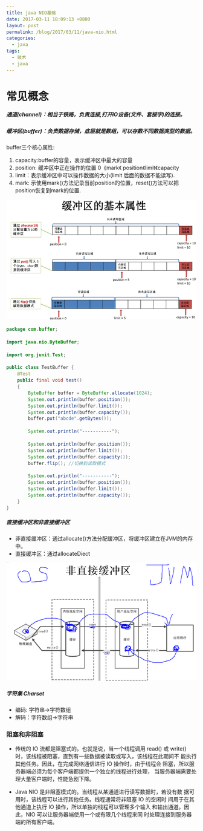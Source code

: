 ```yaml
---
title: java NIO基础
date: 2017-03-11 18:09:13 +0800
layout: post
permalink: /blog/2017/03/11/java-nio.html
categories:
  - java
tags:
  - 技术
  - java
---
```

# 常见概念

##### 通道(channel)：相当于铁路，负责连接,打开IO设备(文件、套接字)的连接。
##### 缓冲区(buffer)：负责数据存储，底层就是数组，可以存数不同数据类型的数据。
buffer三个核心属性:
1. capacity:buffer的容量，表示缓冲区中最大的容量
2. position: 缓冲区中正在操作的位置   0《mark《 position《limit《capacity
3. limit：表示缓冲区中可以操作数据的大小(limit 后面的数据不能读写).
4. mark: 示使用mark()方法记录当前position的位置，reset()方法可以把position恢复到mark的位置.


![](/images/java/java-buffer-arr.png)

```java
package com.buffer;

import java.nio.ByteBuffer;

import org.junit.Test;

public class TestBuffer {
    @Test
    public final void test()
    {
        ByteBuffer buffer = ByteBuffer.allocate(1024);
        System.out.println(buffer.position());
        System.out.println(buffer.limit());
        System.out.println(buffer.capacity());
        buffer.put("abcde".getBytes());
        
        System.out.println("-----------");
        
        System.out.println(buffer.position());
        System.out.println(buffer.limit());
        System.out.println(buffer.capacity());
        buffer.flip(); //切换到读取模式
        
        System.out.println("-----------");
        System.out.println(buffer.position());
        System.out.println(buffer.limit());
        System.out.println(buffer.capacity());
    }
}
```
##### 直接缓冲区和非直接缓冲区
- 非直接缓冲区：通过allocate()方法分配缓冲区，将缓冲区建立在JVM的内存中。
- 直接缓冲区：通过allocateDiect

![](/images/java/nio-buffer.png)


##### 字符集 Charset
- 编码: 字符串->字符数组
- 解码：字符数组->字符串

### 阻塞和非阻塞
* 传统的 IO 流都是阻塞式的。也就是说，当一个线程调用 read() 或 write()
时，该线程被阻塞，直到有一些数据被读取或写入，该线程在此期间不
能执行其他任务。因此，在完成网络通信进行 IO 操作时，由于线程会
阻塞，所以服务器端必须为每个客户端都提供一个独立的线程进行处理，
当服务器端需要处理大量客户端时，性能急剧下降。
- Java NIO 是非阻塞模式的。当线程从某通道进行读写数据时，若没有数
据可用时，该线程可以进行其他任务。线程通常将非阻塞 IO 的空闲时
间用于在其他通道上执行 IO 操作，所以单独的线程可以管理多个输入
和输出通道。因此，NIO 可以让服务器端使用一个或有限几个线程来同
时处理连接到服务器端的所有客户端。
